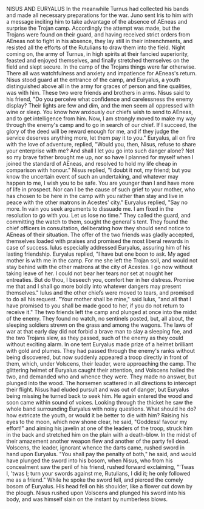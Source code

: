 NISUS AND EURYALUS
  In the meanwhile Turnus had collected his bands and made all
  necessary preparations for the war. Juno sent Iris to him with a
  message inciting him to take advantage of the absence of AEneas and
  surprise the Trojan camp. Accordingly the attempt was made, but the
  Trojans were found on their guard, and having received strict orders
  from AEneas not to fight in his absence, they lay still in their
  intrenchments, and resisted all the efforts of the Rutulians to draw
  them into the field. Night coming on, the army of Turnus, in high
  spirits at their fancied superiority, feasted and enjoyed
  themselves, and finally stretched themselves on the field and slept
  secure.
  In the camp of the Trojans things were far otherwise. There all
  was watchfulness and anxiety and impatience for AEneas's return. Nisus
  stood guard at the entrance of the camp, and Euryalus, a youth
  distinguished above all in the army for graces of person and fine
  qualities, was with him. These two were friends and brothers in
  arms. Nisus said to his friend, "Do you perceive what confidence and
  carelessness the enemy display? Their lights are few and dim, and
  the men seem all oppressed with wine or sleep. You know how
  anxiously our chiefs wish to send to AEneas, and to get intelligence
  from him. Now, I am strongly moved to make my way through the
  enemy's camp and to go in search of our chief. If I succeed, the glory
  of the deed will be reward enough for me, and if they judge the
  service deserves anything more, let them pay it to you."
  Euryalus, all on fire with the love of adventure, replied, "Would
  you, then, Nisus, refuse to share your enterprise with me? And shall I
  let you go into such danger alone? Not so my brave father brought me
  up, nor so have I planned for myself when I joined the standard of
  AEneas, and resolved to hold my life cheap in comparison with honour."
  Nisus replied, "I doubt it not, my friend; but you know the
  uncertain event of such an undertaking, and whatever may happen to me,
  I wish you to be safe. You are younger than I and have more of life in
  prospect. Nor can I be the cause of such grief to your mother, who has
  chosen to be here in the camp with you rather than stay and live in
  peace with the other matrons in Acestes' city." Euryalus replied, "Say
  no more. In vain you seek arguments to dissuade me. I am fixed in
  the resolution to go with you. Let us lose no time." They called the
  guard, and committing the watch to them, sought the general's tent.
  They found the chief officers in consultation, deliberating how they
  should send notice to AEneas of their situation. The offer of the
  two friends was gladly accepted, themselves loaded with praises and
  promised the most liberal rewards in case of success. Iulus especially
  addressed Euryalus, assuring him of his lasting friendship. Euryalus
  replied, "I have but one boon to ask. My aged mother is with me in the
  camp. For me she left the Trojan soil, and would not stay behind
  with the other matrons at the city of Acestes. I go now without taking
  leave of her. I could not bear her tears nor set at nought her
  entreaties. But do thou, I beseech you, comfort her in her distress.
  Promise me that and I shall go more boldly into whatever dangers may
  present themselves." Iulus and the other chiefs were moved to tears,
  and promised to do all his request. "Your mother shall be mine,"
  said Iulus, "and all that I have promised to you shall be made good to
  her, if you do not return to receive it."
  The two friends left the camp and plunged at once into the midst
  of the enemy. They found no watch, no sentinels posted, but, all
  about, the sleeping soldiers strewn on the grass and among the wagons.
  The laws of war at that early day did not forbid a brave man to slay a
  sleeping foe, and the two Trojans slew, as they passed, such of the
  enemy as they could without exciting alarm. In one tent Euryalus
  made prize of a helmet brilliant with gold and plumes. They had passed
  through the enemy's ranks without being discovered, but now suddenly
  appeared a troop directly in front of them, which, under Volscens,
  their leader, were approaching the camp. The glittering helmet of
  Euryalus caught their attention, and Volscens hailed the two, and
  demanded who and whence they were. They made no answer, but plunged
  into the wood. The horsemen scattered in all directions to intercept
  their flight. Nisus had eluded pursuit and was out of danger, but
  Euryalus being missing he turned back to seek him. He again entered
  the wood and soon came within sound of voices. Looking through the
  thicket he saw the whole band surrounding Euryalus with noisy
  questions. What should he do? how extricate the youth, or would it
  be better to die with him?
  Raising his eyes to the moon, which now shone clear, he said,
  "Goddess! favour my effort!" and aiming his javelin at one of the
  leaders of the troop, struck him in the back and stretched him on
  the plain with a death-blow. In the midst of their amazement another
  weapon flew and another of the party fell dead. Volscens, the
  leader, ignorant whence the darts came, rushed sword in hand upon
  Euryalus. "You shall pay the penalty of both," he said, and would have
  plunged the sword into his bosom, when Nisus, who from his concealment
  saw the peril of his friend, rushed forward exclaiming, "'Twas I,
  'twas I; turn your swords against me, Rutulians, I did it; he only
  followed me as a friend." While he spoke the sword fell, and pierced
  the comely bosom of Euryalus. His head fell on his shoulder, like a
  flower cut down by the plough. Nisus rushed upon Volscens and
  plunged his sword into his body, and was himself slain on the
  instant by numberless blows.